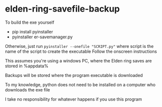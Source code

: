 # elden-ring-savefile-backup

To build the exe yourself

- pip install pyinstaller
- pyinstaller er-savemanager.py

Otherwise, just run `pyinstaller --onefile "SCRIPT.py"` where script is the name of the script to create the executable
Follow the onscreen instructions

This assumes you're using a windows PC, where the Elden ring saves are stored in %appdata%

Backups will be stored where the program executable is downloaded

To my knowledge, python does not need to be installed on a computer who downloads the exe file

I take no responsibility for whatever happens if you use this program
